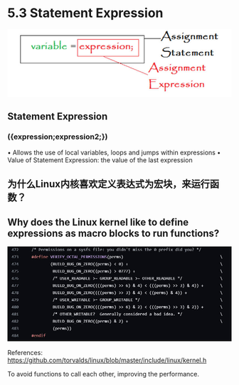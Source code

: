 # 5.3 Statement Expression



![01](https://github.com/knightsummon/02-Computer-underlying-programming-and-system-optimization/blob/main/05%20GNU%20C%20Grammar/5.3%20Statement%20Expression.assets/01.jpg)

## Statement Expression

### ({expression;expression2;})

• Allows the use of local variables, loops and jumps within expressions
• Value of Statement Expression: the value of the last expression

## 为什么Linux内核喜欢定义表达式为宏块，来运行函数？

## Why does the Linux kernel like to define expressions as macro blocks to run functions?

![02](https://github.com/knightsummon/02-Computer-underlying-programming-and-system-optimization/blob/main/05%20GNU%20C%20Grammar/5.3%20Statement%20Expression.assets/02.jpg)

References: https://github.com/torvalds/linux/blob/master/include/linux/kernel.h

To avoid functions to call each other, improving the performance. 

